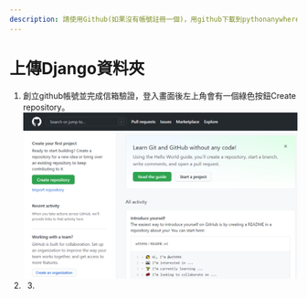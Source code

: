 ```yaml
---
description: 請使用Github(如果沒有帳號註冊一個)，用github下載到pythonanywhere是最方便且最不容易有問題，比起手動上傳檔案。
---
```


# 上傳Django資料夾

1. 創立github帳號並完成信箱驗證，登入畫面後左上角會有一個綠色按鈕Create repository。 ![](.gitbook/assets/github-chuang-jian-deng-ru-shou-ye-.png) 
2. 3. 
